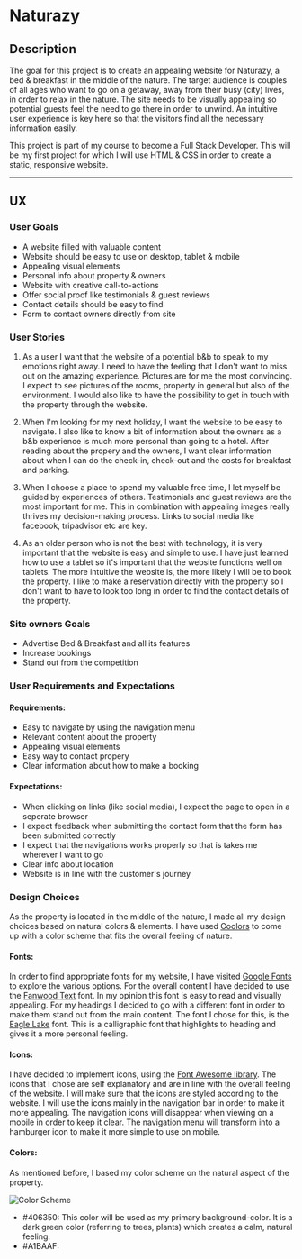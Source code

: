 # **Naturazy**
## **Description** 
The goal for this project is to create an appealing website for Naturazy, a bed & breakfast in the middle of the nature. 
The target audience is couples of all ages who want to go on a getaway, away from their busy (city) lives, in order to relax in the nature. 
The site needs to be visually appealing so potential guests feel the need to go there in order to unwind. 
An intuitive user experience is key here so that the visitors find all the necessary information easily. 

This project is part of my course to become a Full Stack Developer. 
This will be my first project for which I will use HTML & CSS in order to create a static, responsive website. 

---

## **UX**
### **User Goals**

* A website filled with valuable content
* Website should be easy to use on desktop, tablet & mobile
* Appealing visual elements
* Personal info about property & owners
* Website with creative call-to-actions
* Offer social proof like testimonials & guest reviews
* Contact details should be easy to find
* Form to contact owners directly from site



### **User Stories**
1. As a user I want that the website of a potential b&b to speak to my emotions right away.
I need to have the feeling that I don't want to miss out on the amazing experience. 
Pictures are for me the most convincing. I expect to see pictures of the rooms, property in general but also of the environment.
I would also like to have the possibility to get in touch with the property through the website. 

1. When I'm looking for my next holiday, I want the website to be easy to navigate. 
I also like to know a bit of information about the owners as a b&b experience is much more personal than going to a hotel. 
After reading about the propery and the owners, I want clear information about when I can do the check-in, check-out and the costs for breakfast and parking. 

1. When I choose a place to spend my valuable free time, I let myself be guided by experiences of others. Testimonials and guest reviews are the most important for me.
This in combination with appealing images really thrives my decision-making process. Links to social media like facebook, tripadvisor etc are key.

1. As an older person who is not the best with technology, it is very important that the website is easy and simple to use. I have just learned how to use a tablet so it's important that the website functions well on tablets.
The more intuitive the website is, the more likely I will be to book the property. I like to make a reservation directly with the property so I don't want to have to look too long in order to find the contact details of the property.



### **Site owners Goals**
* Advertise Bed & Breakfast and all its features
* Increase bookings
* Stand out from the competition


### **User Requirements and Expectations**
#### Requirements:
* Easy to navigate by using the navigation menu
* Relevant content about the property
* Appealing visual elements
* Easy way to contact propery
* Clear information about how to make a booking

#### Expectations:
* When clicking on links (like social media), I expect the page to open in a seperate browser
* I expect feedback when submitting the contact form that the form has been submitted correctly
* I expect that the navigations works properly so that is takes me wherever I want to go
* Clear info about location 
* Website is in line with the customer's journey

### **Design Choices**
As the property is located in the middle of the nature, I made all my design choices based on natural colors & elements.
I have used [Coolors](https://coolors.co/ "Coolors.co") to come up with a color scheme that fits the overall feeling of nature.

#### Fonts:
In order to find appropriate fonts for my website, I have visited [Google Fonts](https://fonts.google.com/ "Google Fonts") to explore the various options.
For the overall content I have decided to use the [Fanwood Text](https://fonts.google.com/specimen/Fanwood+Text?query=fanw "Google fonts: Fanwood Text") font. In my opinion this font is easy to read and visually appealing.
For my headings I decided to go with a different font in order to make them stand out from the main content. The font I chose for this, is the [Eagle Lake](https://fonts.google.com/specimen/Eagle+Lake?query=eagle "Google Fonts: Eagle Lake") font.
This is a calligraphic font that highlights to heading and gives it a more personal feeling. 

#### Icons:
I have decided to implement icons, using the [Font Awesome library](https://fontawesome.com/ "Font Awesome"). The icons that I chose are self explanatory and are in line with the overall feeling of the website.
I will make sure that the icons are styled according to the website. I will use the icons mainly in the navigation bar in order to make it more appealing. The navigation icons will disappear when viewing on a mobile in order to keep it clear.
The navigation menu will transform into a hamburger icon to make it more simple to use on mobile.

#### Colors:
As mentioned before, I based my color scheme on the natural aspect of the property. 

![Color Scheme](https://e4b9c165-893d-4671-bc56-e18ec0195a1a.ws-eu01.gitpod.io/files/download/?id=f4fbc839-bd62-4b46-8025-2329d403bbee "Color Scheme")

* #406350: This color will be used as my primary background-color. It is a dark green color (referring to trees, plants) which creates a calm, natural feeling. 
* #A1BAAF: 
